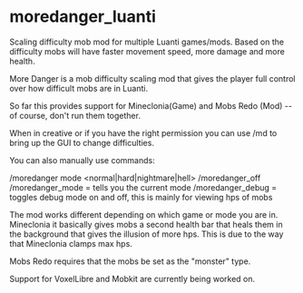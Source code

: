 # moredanger_luanti
Scaling difficulty mob mod for multiple Luanti games/mods. Based on the difficulty mobs will have faster movement speed, more damage and more health.

More Danger is a mob difficulty scaling mod that gives the player full control over how difficult mobs are in Luanti.

So far this provides support for Mineclonia(Game) and Mobs Redo (Mod) -- of course, don't run them together.

When in creative or if you have the right permission you can use /md to bring up the GUI to change difficulties.

You can also manually use commands:

/moredanger mode <normal|hard|nightmare|hell>
/moredanger_off
/moredanger_mode = tells you the current mode
/moredanger_debug = toggles debug mode on and off, this is mainly for viewing hps of mobs

The mod works different depending on which game or mode you are in. Mineclonia it basically gives mobs a second health bar that heals them in the background that gives the illusion of more hps. This is due to the way that Mineclonia clamps max hps. 

Mobs Redo requires that the mobs be set as the "monster" type.

Support for VoxelLibre and Mobkit are currently being worked on.

